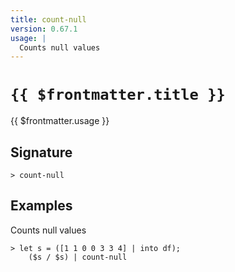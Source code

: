 ```yaml
---
title: count-null
version: 0.67.1
usage: |
  Counts null values
---
```


# <code>{{ $frontmatter.title }}</code>

<div style='white-space: pre-wrap;'>{{ $frontmatter.usage }}</div>

## Signature

```> count-null ```

## Examples

Counts null values
```shell
> let s = ([1 1 0 0 3 3 4] | into df);
    ($s / $s) | count-null
```
